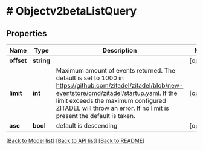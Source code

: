 # # Objectv2betaListQuery

## Properties

Name | Type | Description | Notes
------------ | ------------- | ------------- | -------------
**offset** | **string** |  | [optional]
**limit** | **int** | Maximum amount of events returned. The default is set to 1000 in https://github.com/zitadel/zitadel/blob/new-eventstore/cmd/zitadel/startup.yaml. If the limit exceeds the maximum configured ZITADEL will throw an error. If no limit is present the default is taken. | [optional]
**asc** | **bool** | default is descending | [optional]

[[Back to Model list]](../../README.md#models) [[Back to API list]](../../README.md#endpoints) [[Back to README]](../../README.md)
